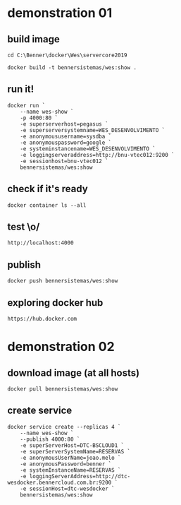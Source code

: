 # demonstration 01

## build image
```cd C:\Benner\docker\Wes\servercore2019```

```docker build -t bennersistemas/wes:show .```

## run it!
```
docker run `
    --name wes-show `
    -p 4000:80 `
    -e superserverhost=pegasus `
    -e superserversystemname=WES_DESENVOLVIMENTO `
    -e anonymoususername=sysdba `
    -e anonymouspassword=google `
    -e systeminstancename=WES_DESENVOLVIMENTO `
    -e loggingserveraddress=http://bnu-vtec012:9200 `
    -e sessionhost=bnu-vtec012 `
    bennersistemas/wes:show
```

## check if it's ready
```docker container ls --all```

## test \o/
```http://localhost:4000```

## publish
```docker push bennersistemas/wes:show```

## exploring docker hub
```https://hub.docker.com```

# demonstration 02

## download image (at all hosts)
```docker pull bennersistemas/wes:show```

## create service
```
docker service create --replicas 4 `
    --name wes-show `
    --publish 4000:80 `
    -e superServerHost=DTC-BSCLOUD1 `
    -e superServerSystemName=RESERVAS `
    -e anonymousUserName=joao.melo `
    -e anonymousPassword=benner `
    -e systemInstanceName=RESERVAS `
    -e loggingServerAddress=http://dtc-wesdocker.bennercloud.com.br:9200 `
    -e sessionHost=dtc-wesdocker `
    bennersistemas/wes:show
```
